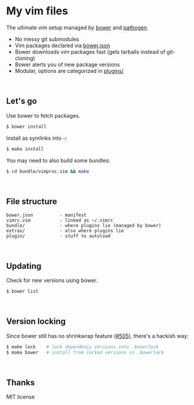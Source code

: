 # My vim files

The ultimate vim setup managed by [bower] and [pathogen].

* No messy git submodules
* Vim packages declared via [bower.json](bower.json)
* Bower downloads vim packages fast (gets tarballs instead of git-cloning)
* Bower alerts you of new package versions
* Modular, options are categorized in [plugins/](plugins/)

<br>

## Let's go

Use bower to fetch packages.

```sh
$ bower install
```

Install as symlinks into `~`:

```sh
$ make install
```

You may need to also build some bundles:

```sh
$ cd bundle/vimproc.vim && make
```

<br>

## File structure

    bower.json          - manifest
    vimrc.vim           - linked as ~/.vimrc
    bundle/             - where plugins lie (managed by bower)
    extras/             - also where plugins lie
    plugin/             - stuff to autoload

<br>

## Updating

Check for new versions using bower.

```sh
$ bower list
```

<br>

## Version locking

Since bower still has no shrinkwrap feature ([#505]), there's a hackish way:

```sh
$ make lock    # lock dependency versions into .bowerlock
$ make bower   # install from locked versions in .bowerlock
```

<br>

## Thanks

MIT license

[#505]: https://github.com/bower/bower/issues/505
[pathogen]: https://github.com/tpope/vim-pathogen
[bower]: http://bower.io
